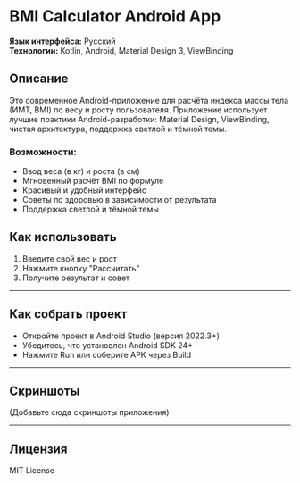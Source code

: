 # BMI Calculator Android App

**Язык интерфейса:** Русский  
**Технологии:** Kotlin, Android, Material Design 3, ViewBinding

## Описание

Это современное Android-приложение для расчёта индекса массы тела (ИМТ, BMI) по весу и росту пользователя. Приложение использует лучшие практики Android-разработки: Material Design, ViewBinding, чистая архитектура, поддержка светлой и тёмной темы.

### Возможности:
- Ввод веса (в кг) и роста (в см)
- Мгновенный расчёт BMI по формуле
- Красивый и удобный интерфейс
- Советы по здоровью в зависимости от результата
- Поддержка светлой и тёмной темы

## Как использовать
1. Введите свой вес и рост
2. Нажмите кнопку "Рассчитать"
3. Получите результат и совет

---

## Как собрать проект
- Откройте проект в Android Studio (версия 2022.3+)
- Убедитесь, что установлен Android SDK 24+
- Нажмите Run или соберите APK через Build

---

## Скриншоты
(Добавьте сюда скриншоты приложения)

---

## Лицензия
MIT License

